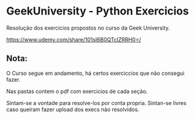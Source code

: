 # GeekUniversity - Python Exercicios

Resolução dos exercicios propostos no curso da Geek University.

https://www.udemy.com/share/101sI6B0QTclZRRH0=/

## Nota:

O Curso segue em andamento, há certos exerciccios que não consegui fazer.

Nas pastas contem o pdf com exercicios de cada seção.

Sintam-se a vontade para resolve-los por conta propria.
Sintan-se livres caso queiram fazer upload dos execs não resolvidos.


